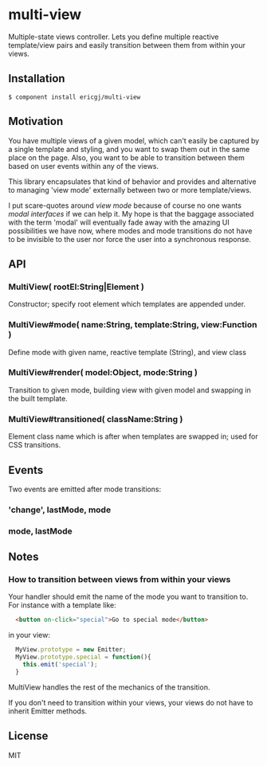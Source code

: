 
# multi-view

  Multiple-state views controller.  Lets you define multiple reactive
  template/view pairs and easily transition between them from within your
  views.

## Installation

    $ component install ericgj/multi-view

## Motivation

  You have multiple views of a given model, which can't easily be captured
  by a single template and styling, and you want to swap them out in the
  same place on the page. Also, you want to be able to transition between
  them based on user events within any of the views.

  This library encapsulates that kind of behavior and provides and alternative
  to managing 'view mode' externally between two or more template/views.

  I put scare-quotes around _view mode_ because of course no one wants _modal
  interfaces_ if we can help it. My hope is that the baggage associated
  with the term 'modal'  will eventually fade away with the amazing UI
  possibilities we have now, where modes and mode transitions do not have
  to be invisible to the user nor force the user into a synchronous response.
  
## API

### MultiView( rootEl:String|Element )

  Constructor; specify root element which templates are appended under.

### MultiView#mode( name:String, template:String, view:Function )

  Define mode with given name, reactive template (String), and view class

### MultiView#render( model:Object, mode:String )

  Transition to given mode, building view with given model and swapping in
  the built template.

### MultiView#transitioned( className:String )

  Element class name which is after when templates are swapped in; used
  for CSS transitions.

## Events

Two events are emitted after mode transitions:

### 'change', lastMode, mode

### mode, lastMode


## Notes

### How to transition between views from within your views

  Your handler should emit the name of the mode you want to transition to.
  For instance with a template like:
  
  ```html
    <button on-click="special">Go to special mode</button>
  ```

  in your view:

  ```javascript
    MyView.prototype = new Emitter;
    MyView.prototype.special = function(){
      this.emit('special');
    }
  ```

  MultiView handles the rest of the mechanics of the transition.

  If you don't need to transition within your views, your views do not 
  have to inherit Emitter methods.
  

## License

  MIT
